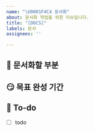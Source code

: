 ```yaml
---
name: "\U0001F4C4 문서화"
about: 문서화 작업을 위한 이슈입니다.
title: "[DOCS]"
labels: 문서
assignees: ''

---
```


## 🥰  문서화할 부분
<!-- 문서화할 부분에대해 설명해주세요. -->

## 😏 목표 완성 기간
<!-- 목표하는 기간을 적어주세요.  ex) 3일 (~21/10/30)-->

## 😤  To-do
<!-- 해야 할 일들을 적어주세요. -->
- [ ] todo
